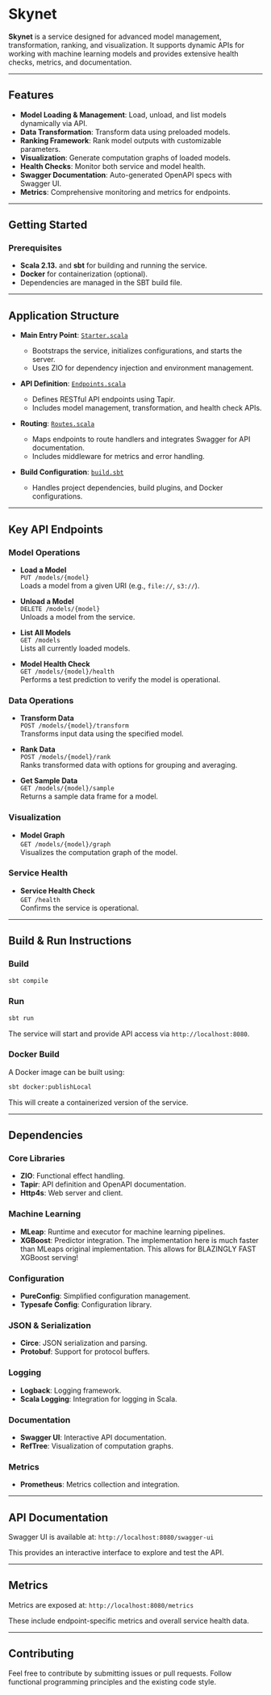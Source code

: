 Skynet
=============================

**Skynet** is a service designed for advanced model management, transformation, ranking, and visualization. It supports dynamic APIs for working with machine learning models and provides extensive health checks, metrics, and documentation.

---

## Features

- **Model Loading & Management**: Load, unload, and list models dynamically via API.
- **Data Transformation**: Transform data using preloaded models.
- **Ranking Framework**: Rank model outputs with customizable parameters.
- **Visualization**: Generate computation graphs of loaded models.
- **Health Checks**: Monitor both service and model health.
- **Swagger Documentation**: Auto-generated OpenAPI specs with Swagger UI.
- **Metrics**: Comprehensive monitoring and metrics for endpoints.

---

## Getting Started

### Prerequisites

- **Scala 2.13.** and **sbt** for building and running the service.
- **Docker** for containerization (optional).
- Dependencies are managed in the SBT build file.

---

## Application Structure

- **Main Entry Point**: [`Starter.scala`](skynet-api/src/main/scala/com/overstock/skynet/Starter.scala)
  - Bootstraps the service, initializes configurations, and starts the server.
  - Uses ZIO for dependency injection and environment management.

- **API Definition**: [`Endpoints.scala`](skynet-api/src/main/scala/com/overstock/skynet/http/Endpoints.scala)
  - Defines RESTful API endpoints using Tapir.
  - Includes model management, transformation, and health check APIs.

- **Routing**: [`Routes.scala`](skynet-api/src/main/scala/com/overstock/skynet/http/Routes.scala)
  - Maps endpoints to route handlers and integrates Swagger for API documentation.
  - Includes middleware for metrics and error handling.

- **Build Configuration**: [`build.sbt`](build.sbt)
  - Handles project dependencies, build plugins, and Docker configurations.

---

## Key API Endpoints

### Model Operations

- **Load a Model**  
  `PUT /models/{model}`  
  Loads a model from a given URI (e.g., `file://`, `s3://`).

- **Unload a Model**  
  `DELETE /models/{model}`  
  Unloads a model from the service.

- **List All Models**  
  `GET /models`  
  Lists all currently loaded models.

- **Model Health Check**  
  `GET /models/{model}/health`  
  Performs a test prediction to verify the model is operational.

### Data Operations

- **Transform Data**  
  `POST /models/{model}/transform`  
  Transforms input data using the specified model.

- **Rank Data**  
  `POST /models/{model}/rank`  
  Ranks transformed data with options for grouping and averaging.

- **Get Sample Data**  
  `GET /models/{model}/sample`  
  Returns a sample data frame for a model.

### Visualization

- **Model Graph**  
  `GET /models/{model}/graph`  
  Visualizes the computation graph of the model.

### Service Health

- **Service Health Check**  
  `GET /health`  
  Confirms the service is operational.

---

## Build & Run Instructions

### Build

```bash
sbt compile
```

### Run

```bash
sbt run
```

The service will start and provide API access via `http://localhost:8080`.

### Docker Build

A Docker image can be built using:

```bash
sbt docker:publishLocal
```

This will create a containerized version of the service.

---

## Dependencies

### Core Libraries

- **ZIO**: Functional effect handling.
- **Tapir**: API definition and OpenAPI documentation.
- **Http4s**: Web server and client.

### Machine Learning

- **MLeap**: Runtime and executor for machine learning pipelines.
- **XGBoost**: Predictor integration. The implementation here is much faster than MLeaps original implementation. This allows for BLAZINGLY FAST XGBoost serving!

### Configuration

- **PureConfig**: Simplified configuration management.
- **Typesafe Config**: Configuration library.

### JSON & Serialization

- **Circe**: JSON serialization and parsing.
- **Protobuf**: Support for protocol buffers.

### Logging

- **Logback**: Logging framework.
- **Scala Logging**: Integration for logging in Scala.

### Documentation

- **Swagger UI**: Interactive API documentation.
- **RefTree**: Visualization of computation graphs.

### Metrics

- **Prometheus**: Metrics collection and integration.

---

## API Documentation

Swagger UI is available at:
`http://localhost:8080/swagger-ui`

This provides an interactive interface to explore and test the API.

---

## Metrics

Metrics are exposed at:
`http://localhost:8080/metrics`

These include endpoint-specific metrics and overall service health data.

---

## Contributing

Feel free to contribute by submitting issues or pull requests. Follow functional programming principles and the existing code style.
